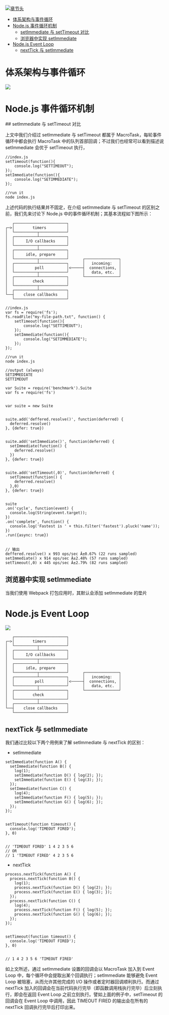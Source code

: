 [![章节头](https://parg.co/UGX)](https://parg.co/b2s) 
 - [体系架构与事件循环](#%E4%BD%93%E7%B3%BB%E6%9E%B6%E6%9E%84%E4%B8%8E%E4%BA%8B%E4%BB%B6%E5%BE%AA%E7%8E%AF)
- [Node.js 事件循环机制](#nodejs-%E4%BA%8B%E4%BB%B6%E5%BE%AA%E7%8E%AF%E6%9C%BA%E5%88%B6)
  * [setImmediate 与 setTimeout 对比](#setimmediate-%E4%B8%8E-settimeout-%E5%AF%B9%E6%AF%94)
  * [浏览器中实现 setImmediate](#%E6%B5%8F%E8%A7%88%E5%99%A8%E4%B8%AD%E5%AE%9E%E7%8E%B0-setimmediate)
- [Node.js Event Loop](#nodejs-event-loop)
  * [nextTick 与 setImmediate](#nexttick-%E4%B8%8E-setimmediate) 


# 体系架构与事件循环



![](https://pic4.zhimg.com/v2-8966bd88d6c3773ccd133969f1f39be3_b.png)






# Node.js 事件循环机制


## setImmediate 与 setTimeout 对比


上文中我们介绍过 setImmediate 与 setTimeout 都属于 MacroTask，每轮事件循环中都会执行 MacroTask 中的队列首部回调；不过我们也经常可以看到描述说 setImmediate 会优于 setTimeout 执行，


```
//index.js
setTimeout(function(){
    console.log("SETTIMEOUT");
});
setImmediate(function(){
    console.log("SETIMMEDIATE");
});
 
//run it
node index.js
```


上述代码的执行结果并不固定，在介绍 setImmediate 与 setTimeout 的区别之前，我们先来讨论下 Node.js 中的事件循环机制；其基本流程如下图所示：

```
   ┌───────────────────────┐
┌─>│        timers         │
│  └──────────┬────────────┘
│  ┌──────────┴────────────┐
│  │     I/O callbacks     │
│  └──────────┬────────────┘
│  ┌──────────┴────────────┐
│  │     idle, prepare     │
│  └──────────┬────────────┘      ┌───────────────┐
│  ┌──────────┴────────────┐      │   incoming:   │
│  │         poll          │<─────┤  connections, │
│  └──────────┬────────────┘      │   data, etc.  │
│  ┌──────────┴────────────┐      └───────────────┘
│  │        check          │
│  └──────────┬────────────┘
│  ┌──────────┴────────────┐
└──┤    close callbacks    │
   └───────────────────────┘
```




```
//index.js
var fs = require('fs');
fs.readFile("my-file-path.txt", function() {
    setTimeout(function(){
        console.log("SETTIMEOUT");
    });
    setImmediate(function(){
        console.log("SETIMMEDIATE");
    });
});
 
//run it
node index.js
 
//output (always)
SETIMMEDIATE
SETTIMEOUT
```
```
var Suite = require('benchmark').Suite
var fs = require('fs')


var suite = new Suite


suite.add('deffered.resolve()', function(deferred) {
  deferred.resolve()
}, {defer: true})


suite.add('setImmediate()', function(deferred) {
  setImmediate(function() {
    deferred.resolve()
  })
}, {defer: true})


suite.add('setTimeout(,0)', function(deferred) {
  setTimeout(function() {
    deferred.resolve()
  },0)
}, {defer: true})


suite
.on('cycle', function(event) {
  console.log(String(event.target));
})
.on('complete', function() {
  console.log('Fastest is ' + this.filter('fastest').pluck('name'));
})
.run({async: true})


// 输出
deffered.resolve() x 993 ops/sec Â±0.67% (22 runs sampled)
setImmediate() x 914 ops/sec Â±2.48% (57 runs sampled)
setTimeout(,0) x 445 ops/sec Â±2.79% (82 runs sampled)
```
## 浏览器中实现 setImmediate 


当我们使用 Webpack 打包应用时，其默认会添加 setImmediate 的垫片




# Node.js Event Loop


![](https://blog-assets.risingstack.com/2016/10/the-Node-js-event-loop.png)


```
   ┌───────────────────────┐
┌─>│        timers         │
│  └──────────┬────────────┘
│  ┌──────────┴────────────┐
│  │     I/O callbacks     │
│  └──────────┬────────────┘
│  ┌──────────┴────────────┐
│  │     idle, prepare     │
│  └──────────┬────────────┘      ┌───────────────┐
│  ┌──────────┴────────────┐      │   incoming:   │
│  │         poll          │<─────┤  connections, │
│  └──────────┬────────────┘      │   data, etc.  │
│  ┌──────────┴────────────┐      └───────────────┘
│  │        check          │
│  └──────────┬────────────┘
│  ┌──────────┴────────────┐
└──┤    close callbacks    │
   └───────────────────────┘
```




## nextTick 与 setImmediate



我们通过比较以下两个用例来了解 setImmediate 与 nextTick 的区别：
- setImmediate


```
setImmediate(function A() {
  setImmediate(function B() {
    log(1);
    setImmediate(function D() { log(2); });
    setImmediate(function E() { log(3); });
  });
  setImmediate(function C() {
    log(4);
    setImmediate(function F() { log(5); });
    setImmediate(function G() { log(6); });
  });
});


setTimeout(function timeout() {
  console.log('TIMEOUT FIRED');
}, 0)


// 'TIMEOUT FIRED' 1 4 2 3 5 6
// OR
// 1 'TIMEOUT FIRED' 4 2 3 5 6
```
- nextTick
```
process.nextTick(function A() {
  process.nextTick(function B() {
    log(1);
    process.nextTick(function D() { log(2); });
    process.nextTick(function E() { log(3); });
  });
  process.nextTick(function C() {
    log(4);
    process.nextTick(function F() { log(5); });
    process.nextTick(function G() { log(6); });
  });
});


setTimeout(function timeout() {
  console.log('TIMEOUT FIRED');
}, 0)


// 1 4 2 3 5 6 'TIMEOUT FIRED'
```
如上文所述，通过 setImmediate 设置的回调会以 MacroTask 加入到 Event Loop 中，每个循环中会提取出某个回调执行；setImmediate 能够避免 Event Loop 被阻塞，从而允许其他完成的 I/O 操作或者定时器回调顺利执行。而通过 nextTick 加入的回调会在当前代码执行完毕（即函数调用栈执行完毕）后立刻执行，即会在返回 Event Loop 之前立刻执行。譬如上面的例子中，setTimeout 的回调会在 Event Loop 中调用，因此 TIMEOUT FIRED 的输出会在所有的 nextTick 回调执行完毕后打印出来。